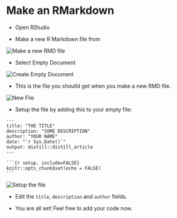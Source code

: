 # Make an RMarkdown

- Open RStudio  

- Make a new R Markdown file from   

![Make a new RMD file](https://i.imgur.com/aIe3vtN.png)  

- Select Empty Document  

![Create Empty Document](https://i.imgur.com/IJFf22j.png)  

- This is the file you shoulld get when you make a new RMD file.  

![New File](https://i.imgur.com/czUf3oP.png)  

- Setup the file by adding this to your empty file:  
````
---
title: "THE TITLE"
description: "SOME DESCRIPTION"
author: "YOUR NAME"
date: "`r Sys.Date()`"
output: distill::distill_article
---

```{r setup, include=FALSE}
knitr::opts_chunk$set(echo = FALSE)
```
````
![Setup the file](https://i.imgur.com/Kmab4Iy.png)  

- Edit the `title`, `description` and `author` fields.

- You are all set! Feel free to add your code now.
